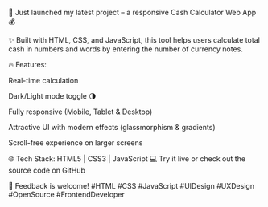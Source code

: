 🚀 Just launched my latest project – a responsive Cash Calculator Web App 💰

✨ Built with HTML, CSS, and JavaScript, this tool helps users calculate total cash in numbers and words by entering the number of currency notes.

🔥 Features:

Real-time calculation

Dark/Light mode toggle 🌗

Fully responsive (Mobile, Tablet & Desktop)

Attractive UI with modern effects (glassmorphism & gradients)

Scroll-free experience on larger screens

🌐 Tech Stack: HTML5 | CSS3 | JavaScript
💻 Try it live or check out the source code on GitHub

📢 Feedback is welcome! #HTML #CSS #JavaScript #UIDesign #UXDesign #OpenSource #FrontendDeveloper
